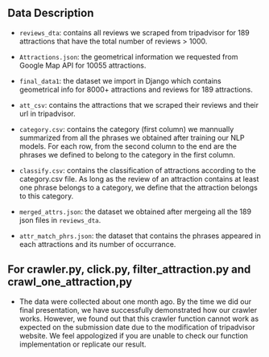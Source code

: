 ## Data Description

* <code>reviews_dta</code>: contains all reviews we scraped from tripadvisor for 189 
attractions that have the total number of reviews > 1000. 

* <code>Attractions.json</code>: the geometrical information we requested from Google
Map API for 10055 attractions.

* <code>final_data1</code>: the dataset we import in Django which contains geometrical 
info for 8000+ attractions and reviews for 189 attractions. 

* <code>att_csv</code>: contains the attractions that we scraped their reviews and their
url in tripadvisor. 

* <code>category.csv</code>: contains the category (first column) we mannually summarized
from all the phrases we obtained after training our NLP models. For each row, from the 
second column to the end are the phrases we defined to belong to the category in the first
column. 

* <code>classify.csv</code>: contains the classification of attractions according to the 
category.csv file. As long as the review of an attraction contains at least one phrase belongs
to a category, we define that the attraction belongs to this category. 

* <code>merged_attrs.json</code>: the dataset we obtained after mergeing all the 189 json 
files in <code>reviews_dta</code>. 

* <code>attr_match_phrs.json</code>: the dataset that contains the phrases appeared in each
attractions and its number of occurrance. 


## For crawler.py, click.py, filter_attraction.py and crawl_one_attraction,py 
* The data were collected about one month ago. By the time we did our final presentation, we
have successfully demonstrated how our crawler works. However, we found out that this crawler
function cannot work as expected on the submission date due to the modification of tripadvisor 
website. We feel appologized if you are unable to check our function implementation or
replicate our result. 

